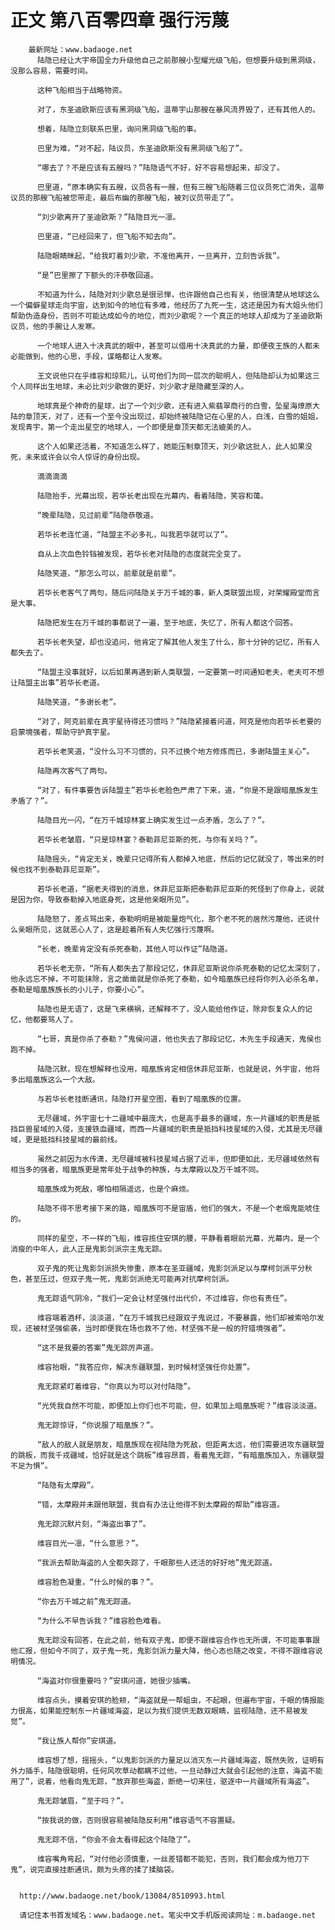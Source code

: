 # 正文 第八百零四章 强行污蔑
        最新网址：www.badaoge.net
          陆隐已经让大宇帝国全力升级他自己之前那艘小型耀光级飞船，但想要升级到黑洞级，没那么容易，需要时间。
      
          这种飞船相当于战略物资。
      
          对了，东圣迪欧斯应该有黑洞级飞船，温蒂宇山那艘在暴风流界毁了，还有其他人的。
      
          想着，陆隐立刻联系巴里，询问黑洞级飞船的事。
      
          巴里为难，“对不起，陆议员，东圣迪欧斯没有黑洞级飞船了”。
      
          “哪去了？不是应该有五艘吗？”陆隐语气不好，好不容易想起来，却没了。
      
          巴里道，“原本确实有五艘，议员各有一艘，但有三艘飞船随着三位议员死亡消失，温蒂议员的那艘飞船被您带走，最后布幽的那艘飞船，被刘议员带走了”。
      
          “刘少歌离开了圣迪欧斯？”陆隐目光一凛。
      
          巴里道，“已经回来了，但飞船不知去向”。
      
          陆隐眼睛眯起，“给我盯着刘少歌，不准他离开，一旦离开，立刻告诉我”。
      
          “是”巴里擦了下额头的汗恭敬回道。
      
          不知道为什么，陆隐对刘少歌总是很忌惮，也许跟他自己也有关，他很清楚从地球这么一个偏僻星球走向宇宙，达到如今的地位有多难，他经历了九死一生，这还是因为有大姐头他们帮助伪造身份，否则不可能达成如今的地位，而刘少歌呢？一个真正的地球人却成为了圣迪欧斯议员，他的手腕让人发寒。
      
          一个地球人进入十决真武的眼中，甚至可以借用十决真武的力量，即便夜王族的人都未必能做到，他的心思，手段，谋略都让人发寒。
      
          王文说他只在乎维容和琼熙儿，认可他们为同一层次的聪明人，但陆隐却认为如果这三个人同样出生地球，未必比刘少歌做的更好，刘少歌才是隐藏至深的人。
      
          地球真是个神奇的星球，出了一个刘少歌，还有进入紫翡翠商行的白雪，坠星海燎原大陆的章顶天，对了，还有一个至今没出现过，却始终被陆隐记在心里的人，白浅，白雪的姐姐，发现青宇，第一个走出星空的地球人，一个即便是章顶天都无法媲美的人。
      
          这个人如果还活着，不知道怎么样了，她能压制章顶天，刘少歌这批人，此人如果没死，未来或许会以令人惊讶的身份出现。
      
          滴滴滴滴
      
          陆隐抬手，光幕出现，若华长老出现在光幕内，看着陆隐，笑容和蔼。
      
          “晚辈陆隐，见过前辈”陆隐恭敬道。
      
          若华长老连忙道，“陆盟主不必多礼，叫我若华就可以了”。
      
          自从上次血色铃铛被发现，若华长老对陆隐的态度就完全变了。
      
          陆隐笑道，“那怎么可以，前辈就是前辈”。
      
          若华长老客气了两句，随后问陆隐关于万千城的事，新人类联盟出现，对荣耀殿堂而言是大事。
      
          陆隐把发生在万千城的事都说了一遍，至于地底，失忆了，所有人都这个回答。
      
          若华长老失望，却也没追问，他肯定了解其他人发生了什么，那十分钟的记忆，所有人都失去了。
      
          “陆盟主没事就好，以后如果再遇到新人类联盟，一定要第一时间通知老夫，老夫可不想让陆盟主出事”若华长老道。
      
          陆隐笑道，“多谢长老”。
      
          “对了，阿克前辈在真宇星待得还习惯吗？”陆隐紧接着问道，阿克是他向若华长老要的启蒙境强者，帮助守护真宇星。
      
          若华长老笑道，“没什么习不习惯的，只不过换个地方修炼而已，多谢陆盟主关心”。
      
          陆隐再次客气了两句。
      
          “对了，有件事要告诉陆盟主”若华长老脸色严肃了下来，道，“你是不是跟暗凰族发生矛盾了？”。
      
          陆隐目光一闪，“在万千城琼林宴上确实发生过一点矛盾，怎么了？”。
      
          若华长老皱眉，“只是琼林宴？泰勒菲尼亚斯的死，与你有关吗？”。
      
          陆隐摇头，“肯定无关，晚辈只记得所有人都掉入地底，然后的记忆就没了，等出来的时候也找不到泰勒菲尼亚斯”。
      
          若华长老道，“据老夫得到的消息，休菲尼亚斯把泰勒菲尼亚斯的死怪到了你身上，说就是因为你，导致泰勒掉入地底身死，这是他亲眼所见”。
      
          陆隐怒了，差点骂出来，泰勒明明是被能量炮气化，那个老不死的居然污蔑他，还说什么亲眼所见，这就恶心人了，这是趁着所有人失忆强行污蔑啊。
      
          “长老，晚辈肯定没有杀死泰勒，其他人可以作证”陆隐道。
      
          若华长老无奈，“所有人都失去了那段记忆，休菲尼亚斯说你杀死泰勒的记忆太深刻了，他永远忘不掉，不可能抹除，言之凿凿就是你杀死了泰勒，如今暗凰族已经将你列入必杀名单，泰勒是暗凰族族长的小儿子，你要小心”。
      
          陆隐也是无语了，这是飞来横祸，还解释不了，没人能给他作证，除非恢复众人的记忆，他都要骂人了。
      
          “七哥，真是你杀了泰勒？”鬼侯问道，他也失去了那段记忆，木先生手段通天，鬼侯也跑不掉。
      
          陆隐沉默，现在想解释也没用，暗凰族肯定相信休菲尼亚斯，也就是说，外宇宙，他将多出暗凰族这么一个大敌。
      
          与若华长老挂断通讯，陆隐打开星空图，看到了暗凰族的位置。
      
          无尽疆域，外宇宙七十二疆域中最庞大，也是高手最多的疆域，东一片疆域的职责是抵挡巨兽星域的入侵，支援铁血疆域，而西一片疆域的职责是抵挡科技星域的入侵，尤其是无尽疆域，更是抵挡科技星域的最前线。
      
          虽然之前因为水传潇，无尽疆域被科技星域占据了近半，但即便如此，无尽疆域依然有相当多的强者，暗凰族更是常年处于战争的种族，与太摩殿以及万千城不同。
      
          暗凰族成为死敌，哪怕相隔遥远，也是个麻烦。
      
          陆隐不得不思考接下来的路，暗凰族可不是宙盾，他们的强大，不是一个老烟鬼能唬住的。
      
          同样的星空，不一样的飞船，维容揽住安琪的腰，平静看着眼前光幕，光幕内，是一个消瘦的中年人，此人正是鬼影剑派宗主鬼无踪。
      
          双子鬼的死让鬼影剑派损失惨重，原本在圣亚疆域，鬼影剑派足以与摩柯剑派平分秋色，甚至压过，但双子鬼一死，鬼影剑派绝无可能再对抗摩柯剑派。
      
          鬼无踪语气阴冷，“我们一定会让材坚强付出代价，不过维容，你也有责任”。
      
          维容端着酒杯，淡淡道，“在万千城我已经跟双子鬼说过，不要暴露，他们却被索哈尔发现，还被材坚强偷袭，当时即便我在场也救不了他，材坚强不是一般的狩猎境强者”。
      
          “这不是我要的答案”鬼无踪厉声道。
      
          维容抬眼，“我答应你，解决东疆联盟，到时候材坚强任你处置”。
      
          鬼无踪紧盯着维容，“你真以为可以对付陆隐”。
      
          “光凭我自然不可能，即便加上你们也不可能，但，如果加上暗凰族呢？”维容淡淡道。
      
          鬼无踪惊讶，“你说服了暗凰族？”。
      
          “敌人的敌人就是朋友，暗凰族现在视陆隐为死敌，但距离太远，他们需要进攻东疆联盟的跳板，而我千戎疆域，恰好就是这个跳板”维容昂首，看着鬼无踪，“有暗凰族加入，东疆联盟不足为惧”。
      
          “陆隐有太摩殿”。
      
          “错，太摩殿并未跟他联盟，我自有办法让他得不到太摩殿的帮助”维容道。
      
          鬼无踪沉默片刻，“海盗出事了”。
      
          维容目光一凛，“什么意思？”。
      
          “我派去帮助海盗的人全都失踪了，千眼那些人还活的好好地”鬼无踪道。
      
          维容脸色凝重，“什么时候的事？”。
      
          “你去万千城之前”鬼无踪道。
      
          “为什么不早告诉我？”维容脸色难看。
      
          鬼无踪没有回答，在此之前，他有双子鬼，即便不跟维容合作也无所谓，不可能事事跟他汇报，但如今不同了，双子鬼一死，鬼影剑派力量大降，他心态也随之改变，不得不跟维容说明情况。
      
          “海盗对你很重要吗？”安琪问道，她很少插嘴。
      
          维容点头，摸着安琪的脸颊，“海盗就是一帮蛆虫，不起眼，但遍布宇宙，千眼的情报能力很高，如果能控制东一片疆域海盗，足以为我们提供无数双眼睛，监视陆隐，还不易被发觉”。
      
          “我让族人帮你”安琪道。
      
          维容想了想，摇摇头，“以鬼影剑派的力量足以消灭东一片疆域海盗，既然失败，证明有外力插手，陆隐很聪明，任何风吹草动都瞒不过他，一旦动静过大就会引起他的注意，海盗不能用了”，说着，他看向鬼无踪，“放弃那些海盗，断绝一切来往，驱逐中一片疆域所有海盗”。
      
          鬼无踪皱眉，“至于吗？”。
      
          “按我说的做，否则很容易被陆隐反利用”维容语气不容置疑。
      
          鬼无踪不信，“你会不会太看得起这个陆隐了”。
      
          维容嘴角弯起，“对付他必须慎重，一丝差错都不能犯，否则，我们都会成为他刀下鬼”，说完直接挂断通讯，颇为头疼的揉了揉脑袋。
      
      
      http://www.badaoge.net/book/13084/8510993.html
      
      请记住本书首发域名：www.badaoge.net。笔尖中文手机版阅读网址：m.badaoge.net